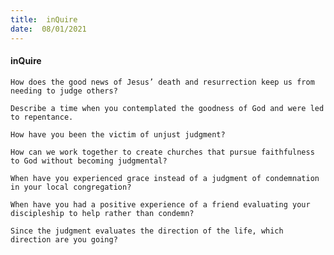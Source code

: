 ```yaml
---
title:  inQuire
date:  08/01/2021
---
```


#### inQuire

`How does the good news of Jesus’ death and resurrection keep us from needing to judge others?`

`Describe a time when you contemplated the goodness of God and were led to repentance.`

`How have you been the victim of unjust judgment?`

`How can we work together to create churches that pursue faithfulness to God without becoming judgmental?`

`When have you experienced grace instead of a judgment of condemnation in your local congregation?`

`When have you had a positive experience of a friend evaluating your discipleship to help rather than condemn?`

`Since the judgment evaluates the direction of the life, which direction are you going?`